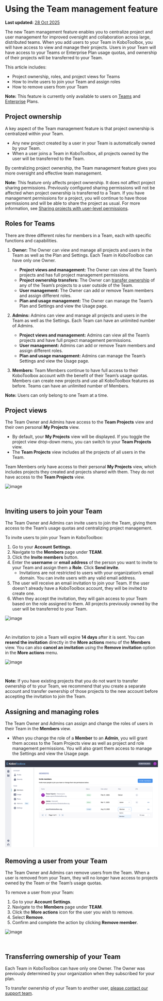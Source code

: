 # Using the Team management feature
**Last updated:** <a href="https://github.com/kobotoolbox/docs/blob/01270a828ec846731411368326ba58114adda98e/source/getting_started_organization_feature.md" class="reference">28 Oct 2025</a>


The new Team management feature enables you to centralize project and user management for improved oversight and collaboration across large, distributed teams. When you add users to your Team in KoboToolbox, you will have access to view and manage their projects. Users in your Team will have access to your Teams or Enterprise Plan usage quotas, and ownership of their projects will be transferred to your Team.

This article includes:

-   Project ownership, roles, and project views for Teams
-   How to invite users to join your Team and assign roles
-   How to remove users from your Team

<p class="note">
  <b>Note:</b> This feature is currently only available to users on <a class="reference external" href="https://www.kobotoolbox.org/teams/">Teams</a> and <a class="reference external" href="https://www.kobotoolbox.org/enterprise/">Enterprise</a> Plans.
</p>

## Project ownership

A key aspect of the Team management feature is that project ownership is centralized within your Team.

-   Any new project created by a user in your Team is automatically owned by your Team.
-   When a user joins a Team in KoboToolbox, all projects owned by the user will be transferred to the Team.

By centralizing project ownership, the Team management feature gives you more oversight and effective team management.

<p class="note">
  <b>Note:</b> This feature only affects project ownership. It does not affect project sharing permissions. Previously configured sharing permissions will not be affected when project ownership is transferred to a Team. If you have management permissions for a project, you will continue to have those permissions and will be able to share the project as usual. For more information, see <a class="reference external" href="https://support.kobotoolbox.org/managing_permissions.html">Sharing projects with user-level permissions</a>.
</p>

## Roles for Teams

There are three different roles for members in a Team, each with specific functions and capabilities.

1. **Owner:** The Owner can view and manage all projects and users in the Team as well as the Plan and Settings. Each Team in KoboToolbox can have only one Owner.
   - **Project views and management:** The Owner can view all the Team’s projects and has full project management permissions.
   - **Project ownership transfers:** The Owner can [transfer ownership](https://support.kobotoolbox.org/project_sharing_settings.html#transferring-ownership-of-a-project) of any of the Team’s projects to a user outside of the Team.
   - **User management:** The Owner can add or remove Team members and assign different roles.
   - **Plan and usage management:** The Owner can manage the Team’s Plan and Settings and view the Usage page.

2. **Admins:** Admins can view and manage all projects and users in the Team as well as the Settings. Each Team can have an unlimited number of Admins.
   - **Project views and management:** Admins can view all the Team’s projects and have full project management permissions.
   - **User management:** Admins can add or remove Team members and assign different roles.
   - **Plan and usage management:** Admins can manage the Team’s Settings and view the Usage page.

3. **Members:** Team Members continue to have full access to their KoboToolbox account with the benefit of their Team’s usage quotas. Members can create new projects and use all KoboToolbox features as before. Teams can have an unlimited number of Members.

<p class="note">
  <b>Note:</b> Users can only belong to one Team at a time.
</p>

## Project views

The Team Owner and Admins have access to the **Team Projects** view and their own personal **My Projects** view.

-   By default, your **My Projects** view will be displayed. If you toggle the project view drop-down menu, you can switch to your **Team Projects** view.
-   The **Team Projects** view includes all the projects of all users in the Team.

Team Members only have access to their personal **My Projects** view, which includes projects they created and projects shared with them. They do not have access to the **Team Projects** view.

![image](/images/getting_started_organization_feature/organizations_project_views.gif)

<br/>

## Inviting users to join your Team

The Team Owner and Admins can invite users to join the Team, giving them access to the Team’s usage quotas and centralizing project management.

To invite users to join your Team in KoboToolbox:

1. Go to your **Account Settings**.
2. Navigate to the **Members** page under **TEAM**.
3. Click the **Invite members** button.
4. Enter the **username** or **email address** of the person you want to invite to your Team and assign them a **Role**. Click **Send invite**.
   - Invitations are not restricted to users with your organization’s email domain. You can invite users with any valid email address.
5. The user will receive an email invitation to join your Team. If the user doesn't already have a KoboToolbox account, they will be invited to create one.
6. When they accept the invitation, they will gain access to your Team based on the role assigned to them. All projects previously owned by the user will be transferred to your Team.

![image](/images/getting_started_organization_feature/organizations_inviting_a_user.gif)

<br/>

An invitation to join a Team will expire **14 days** after it is sent. You can **resend the invitation** directly in the <i class="k-icon k-icon-more"></i> **More actions** menu of the **Members** view. You can also **cancel an invitation** using the **Remove invitation** option in the <i class="k-icon k-icon-more"></i> **More actions** menu.

![image](/images/getting_started_organization_feature/organizations_resend_invitation.gif)

<br/>

<p class="note">
  <b>Note:</b> If you have existing projects that you do not want to transfer ownership of to your Team, we recommend that you create a separate account and transfer ownership of those projects to the new account before accepting the invitation to join the Team.
</p>

## Assigning and managing roles

The Team Owner and Admins can assign and change the roles of users in their Team in the **Members** view.

-   When you change the role of a **Member** to an **Admin**, you will grant them access to the Team Projects view as well as project and role management permissions. You will also grant them access to manage the Settings and view the Usage page.

![image](images/getting_started_organization_feature/organizations_changing_roles.png)

## Removing a user from your Team

The Team Owner and Admins can remove users from the Team. When a user is removed from your Team, they will no longer have access to projects owned by the Team or the Team’s usage quotas.

To remove a user from your Team:

1. Go to your **Account Settings**.
2. Navigate to the **Members** page under **TEAM**.
3. Click the <i class="k-icon k-icon-more"></i> **More actions** icon for the user you wish to remove.
4. Select **Remove**.
5. Confirm and complete the action by clicking **Remove member**.

![image](/images/getting_started_organization_feature/organizations_removing_a_member.gif)

<br/>

## Transferring ownership of your Team

Each Team in KoboToolbox can have only one Owner. The Owner was previously determined by your organization when they subscribed for your plan.

To transfer ownership of your Team to another user, [please contact our support team](support@kobotoolbox.org).
